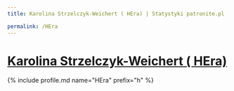 ```yaml
---
title: Karolina Strzelczyk-Weichert ( HEra) | Statystyki patronite.pl | Patromierz

permalink: /HEra
---
```


# [Karolina Strzelczyk-Weichert ( HEra)](https://patronite.pl/HEra)

{% include profile.md name="HEra" prefix="h" %}
